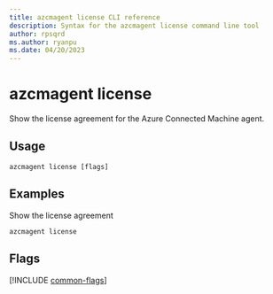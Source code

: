 ```yaml
---
title: azcmagent license CLI reference
description: Syntax for the azcmagent license command line tool
author: rpsqrd
ms.author: ryanpu
ms.date: 04/20/2023
---
```


# azcmagent license

Show the license agreement for the Azure Connected Machine agent.

## Usage

```
azcmagent license [flags]
```

## Examples

Show the license agreement

```
azcmagent license
```

## Flags

[!INCLUDE [common-flags](includes/azcmagent-common-flags.md)]
